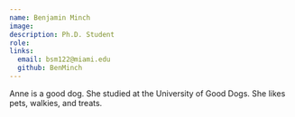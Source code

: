 ```yaml
---
name: Benjamin Minch
image:
description: Ph.D. Student
role: 
links: 
  email: bsm122@miami.edu
  github: BenMinch
---
```


Anne is a good dog.
She studied at the University of Good Dogs.
She likes pets, walkies, and treats.

